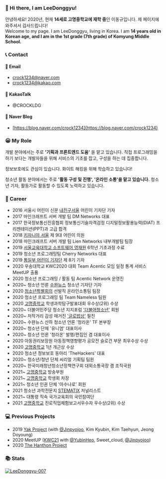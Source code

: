 ### 👋 Hi there, I am LeeDonggyu! 
안녕하세요! 2020년, 현재 **14세로 고명중학교에 재학 중**인 이동규입니다. 제 페이지에 와주셔서 감사드립니다!    
Welcome to my page. I am LeeDonggyu, living in Korea. I am **14 years old in Korean age, and I am in the 1st grade (7th grade) of Komyung Middle School.**

### 📞 Contact
#### 📧 Email

* crock1234@naver.com
* crock1234@kakao.com

#### 💬 KakaoTalk
* @CROCKLDG

#### 📖 Naver Blog
* [https://blog.naver.com/crock1234](https://blog.naver.com/crock1234)

### 😀 My Role
개발 분야에서는 주로 **'기획과 프론트엔드 도움'** 을 맡고 있습니다. 직접 프로그래밍을 하기 보다는 개발자들을 위해 서비스의 기초를 잡고, 구성을 하는 데 집중합니다. 

정보보호에도 관심이 있습니다. 화이트 해킹을 위해 학습하고 있습니다!    

청소년 활동 분야에서는 주로 **'활동 구성 및 진행', '온라인 소통'을 맡고 있습니다.** 청소년 기자, 활동가로 활동할 수 있도록 노력하고 있습니다.   

### 🧑‍ Career
* 2016 서울시 어린이 신문 [내친구서울](https://kids.seoul.go.kr/) 어린이 기자단 기자
* 2017 마인크래프트 서버 개발 팀 DM Networks 대표
* 2017 한국정보통신진흥협회 정보통신기술자격검정 디지털정보활용능력(DIAT) 프리젠테이션(PPT)과 고급 합격
* 2018 [키자니아 서울](https://www.kidzania.co.kr/home.do?srcLocalDiv=001&srcLocale=ko) 제 9대 어린이 의원
* 2018 마인크래프트 서버 개발 팀 Lien Networks 내부개발팀 팀장
* 2019 [서울교육대학교 소프트웨어 영재원](https://talented.snue.ac.kr/) 6학년 기초과정 수료
* 2019 청소년 프로그래밍팀 Cherry Networks 대표 
* 2019 [통일부 어린이 기자단](https://www.uniedu.go.kr/uniedu/home/cms/page/kidpress/view.do?mid=SM00000841) 제 8기 기자
* 2020 우송대학교 KWC2020 대회 Team Acentic 모임 일정 통계 서비스 MeetUP 출품 
* 2020 청소년 프로그래밍 / 활동 팀 Acentic Network 운영진
* 2020~ 청소년 언론 [수완뉴스](https://www.su-wan.co.kr/) 청소년 기자단 기자
* 2020 [청소년특별회의](https://www.youth.go.kr/ywith/activity/conference/intro.do) 선발직 온라인소통팀 팀장 
* 2020 청소년 프로그래밍 팀 Team Nameless 팀원 
* 2020 [고명중학교](http://komyung.sen.ms.kr/index.do) 학생과학탐구발표대회 우수상(2위) 수상 
* 2020~ 더불어민주당 청소년 지지포럼 ['더불어청소년'](https://www.facebook.com/TheBlue427/) 회원 
* 2020~ 저작거리 감성 매거진 ['글로밥상'](http://globob.kr/) 필진 
* 2020~ 수완뉴스 산하 청소년 언론 '청라온' TF 본부장
* 2020~ 청소년 단체 '유니엄' 대표이사
* 2020~ 청소년 언론 '청라온' 발행/편집인 겸 대표이사
* 2020 아동권리보장원 아동정책영향평가 공모전 슬로건 부문 최우수상 수상 
* 2020 [고명중학교](http://komyung.sen.ms.kr/index.do) 1년 개근상 수상
* 2020 청소년 정보보호 동아리 'TheHackers' 대표 
* 2020~ 청소년/청년 단체 씨리얼 기획팀 팀원
* 2020~ 한국미래청년청소년정책연구회 대외소통국장 겸 조직국원
* 2021~ [고명중학교](http://komyung.sen.ms.kr/index.do) 방송부원
* 2021~ [고명중학교](http://komyung.sen.ms.kr/index.do) 학생회 차장
* 2021~ 청소년 인권 단체 '아수나로' 회원
* 2021 청소년 과학전문지 [STEMATIX](http://www.stematix.org/) 저널리스트
* 2021~ 대통령 직속 국가교육회의 국민참여단
* 2021 [고명중학교](http://komyung.sen.ms.kr/index.do) 진로직업체험보고서우수자 우수상(2위) 수상

### 💻 Previous Projects
* 2019 [Yak Project](https://github.com/LeeDonggyu-07/YakProject) (with [@Jinpyojoo](https://github.com/jinpyojoo), Kim Kyubin, Kim Taehyun, Jeong Doyoung)
* 2020 MeetUP ([KWC21](http://www.21kwc.com/2020/index.html) with [@YubinHeo](https://github.com/yubinheo), Sweet_cloud, [@Jinpyojoo](https://github.com/jinpyojoo))
* 2020 [The Hanthon Project](https://github.com/LeeDonggyu-07/Hanthon-Project) 
### 📚 Stats
<a href="https://github.com/LeeDonggyu-07">![LeeDonggyu-007](https://github-readme-stats.vercel.app/api?username=LeeDonggyu-07&count_private=true)</a>
